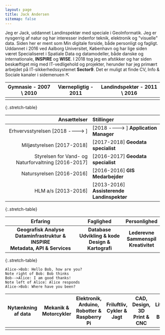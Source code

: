 ```yaml
---
layout: page
title: Jack Andersen
sitemap: false
---
```


Jeg er Jack, uddannet Landinspektør med speciale i GeoInformatik. Jeg er nysgerrig af natur og har interesser indenfor teknik, elektronik og "visuelle" data.
Siden her er ment som Min digitale forside, både personligt og fagligt.
Uddannet i 2016 ved Aalborg Universitet, København og har lige siden været Specialiseret i Spatiale Data og datamodeller, både danske og internationale, **INSPIRE** og **WISE**. I 2018 tog jeg en afstikker og har siden beskæftiget mig med IT-vedligehold og projekter, herunder har jeg primært arbejdet på IT-sikkerhedssystemet **Sector9**. 
Det er muligt at finde CV, Info & Sociale kanaler i sidemenuen ⇱

| Gymnasie - 2007 \ 2010 | Værnepligtig - 2011 | Landindspektør - 2011 \ 2016 |
|:----------:|:----------:|:----------:|
| | |
{:.stretch-table}

| Ansættelser | Stillinger |
|-----------:|:-----------|
| Erhvervsstyrelsen [2018 ----> ] | [2018 ----> ] **Application Manager** |
| Miljøstyrelsen [2017-2018] | [2017-2018] **Geodata specialist** |
| Styrelsen for Vand- og Naturforvaltning [2016-2017] | [2016-2017] **Geodata specialist** |
| Natursyrelsen [2016-2016] | [2016-2016] **GIS Medarbejder** |
| HLM a/s [2013-2016] | [2013-2016] **Assisterende Landinspektør** |
{:.stretch-table}

| Erfaring | Faglighed | Personlighed |
|:----------:|:----------:|:----------:|
| **Geografisk Analyse**  <br> **Dataminfrastruktur & INSPIRE** <br> **Metadata, API & Services** | **Database** <br> **Udvikling & kode** <br> **Design & Kartografi** | **Lederevne** <br> **Sammenspil** <br> **Kreativitet** |
{:.stretch-table}
```sequence
Alice->Bob: Hello Bob, how are you?
Note right of Bob: Bob thinks
Bob-->Alice: I am good thanks!
Note left of Alice: Alice responds
Alice->Bob: Where have you been?
```
| Nytænkning af data | Mekanik & Motorcykler | Elektronik, Arduino, Robotter & Raspberry Pi | Friluftliv, Cykler & Jagt | CAD, Design, 3D Print & CNC | Litteratur & Brætspil |
|:----------:|:----------:|:----------:|:----------:|:----------:|:----------:|
| | | | | | |

[documentation]: docs/README.md
[install]: docs/install.md
[upgrade]: docs/upgrade.md
[config]: docs/config.md
